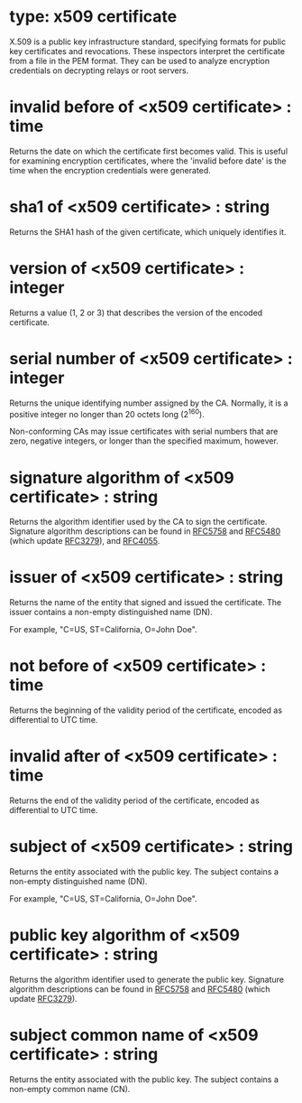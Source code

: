 # type: x509 certificate

X.509 is a public key infrastructure standard, specifying formats for public key certificates and revocations. These inspectors interpret the certificate from a file in the PEM format. They can be used to analyze encryption credentials on decrypting relays or root servers.

# invalid before of &lt;x509 certificate&gt; : time

Returns the date on which the certificate first becomes valid. This is useful for examining encryption certificates, where the &#39;invalid before date&#39; is the time when the encryption credentials were generated.

# sha1 of &lt;x509 certificate&gt; : string

Returns the SHA1 hash of the given certificate, which uniquely identifies it.

# version of &lt;x509 certificate&gt; : integer

Returns a value (1, 2 or 3) that describes the version of the encoded certificate. 

# serial number of &lt;x509 certificate&gt; : integer

Returns the unique identifying number assigned by the CA. Normally, it is a positive integer no longer than 20 octets long (2<sup>160</sup>).

Non-conforming CAs may issue certificates with serial numbers that are zero, negative integers, or longer than the specified maximum, however.

# signature algorithm of &lt;x509 certificate&gt; : string

Returns the algorithm identifier used by the CA to sign the certificate. Signature algorithm descriptions can be found in [RFC5758](https://tools.ietf.org/html/rfc5758) and [RFC5480](https://tools.ietf.org/html/rfc5480) (which update [RFC3279](https://tools.ietf.org/html/rfc3279)), and [RFC4055](https://tools.ietf.org/html/rfc4055).

# issuer of &lt;x509 certificate&gt; : string

Returns the name of the entity that signed and issued the certificate. The issuer contains a non-empty distinguished name (DN).

For example, "C=US, ST=California, O=John Doe".

# not before of &lt;x509 certificate&gt; : time

Returns the beginning of the validity period of the certificate, encoded as differential to UTC time.

# invalid after of &lt;x509 certificate&gt; : time

Returns the end of the validity period of the certificate, encoded as differential to UTC time.

# subject of &lt;x509 certificate&gt; : string

Returns the entity associated with the public key. The subject contains a non-empty distinguished name (DN).

For example, "C=US, ST=California, O=John Doe".

# public key algorithm of &lt;x509 certificate&gt; : string

Returns the algorithm identifier used to generate the public key. Signature algorithm descriptions can be found in [RFC5758](https://tools.ietf.org/html/rfc5758) and [RFC5480](https://tools.ietf.org/html/rfc5480) (which update [RFC3279](https://tools.ietf.org/html/rfc3279)).

# subject common name of &lt;x509 certificate&gt; : string

Returns the entity associated with the public key. The subject contains a non-empty common name (CN).
